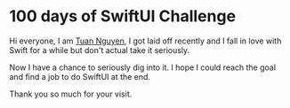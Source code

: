 #  100 days of SwiftUI Challenge

Hi everyone, I am [Tuan Nguyen](https://anhtuank7c.github.io), I got laid off recently and I fall in love with Swift for a while but don't actual take it seriously.

Now I have a chance to seriously dig into it. I hope I could reach the goal and find a job to do SwiftUI at the end.

Thank you so much for your visit.
